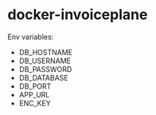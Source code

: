 # docker-invoiceplane

Env variables:
- DB_HOSTNAME
- DB_USERNAME
- DB_PASSWORD
- DB_DATABASE
- DB_PORT
- APP_URL
- ENC_KEY